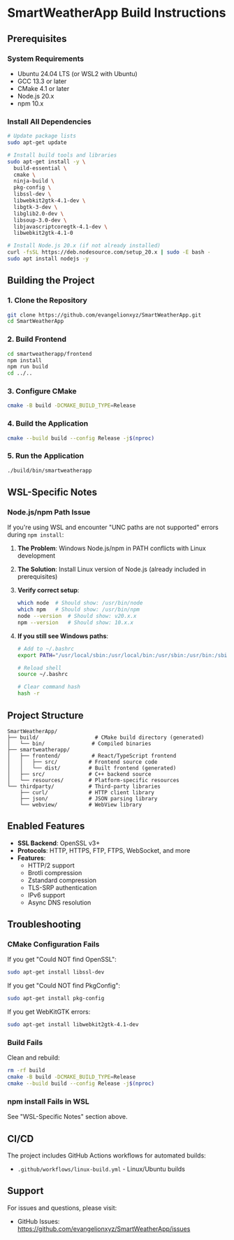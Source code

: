 # SmartWeatherApp Build Instructions

## Prerequisites

### System Requirements
- Ubuntu 24.04 LTS (or WSL2 with Ubuntu)
- GCC 13.3 or later
- CMake 4.1 or later
- Node.js 20.x
- npm 10.x

### Install All Dependencies

```bash
# Update package lists
sudo apt-get update

# Install build tools and libraries
sudo apt-get install -y \
  build-essential \
  cmake \
  ninja-build \
  pkg-config \
  libssl-dev \
  libwebkit2gtk-4.1-dev \
  libgtk-3-dev \
  libglib2.0-dev \
  libsoup-3.0-dev \
  libjavascriptcoregtk-4.1-dev \
  libwebkit2gtk-4.1-0

# Install Node.js 20.x (if not already installed)
curl -fsSL https://deb.nodesource.com/setup_20.x | sudo -E bash -
sudo apt install nodejs -y
```

## Building the Project

### 1. Clone the Repository

```bash
git clone https://github.com/evangelionxyz/SmartWeatherApp.git
cd SmartWeatherApp
```

### 2. Build Frontend

```bash
cd smartweatherapp/frontend
npm install
npm run build
cd ../..
```

### 3. Configure CMake

```bash
cmake -B build -DCMAKE_BUILD_TYPE=Release
```

### 4. Build the Application

```bash
cmake --build build --config Release -j$(nproc)
```

### 5. Run the Application

```bash
./build/bin/smartweatherapp
```

## WSL-Specific Notes

### Node.js/npm Path Issue

If you're using WSL and encounter "UNC paths are not supported" errors during `npm install`:

1. **The Problem**: Windows Node.js/npm in PATH conflicts with Linux development
2. **The Solution**: Install Linux version of Node.js (already included in prerequisites)

3. **Verify correct setup**:
   ```bash
   which node  # Should show: /usr/bin/node
   which npm   # Should show: /usr/bin/npm
   node --version  # Should show: v20.x.x
   npm --version   # Should show: 10.x.x
   ```

4. **If you still see Windows paths**:
   ```bash
   # Add to ~/.bashrc
   export PATH="/usr/local/sbin:/usr/local/bin:/usr/sbin:/usr/bin:/sbin:/bin:$PATH"
   
   # Reload shell
   source ~/.bashrc
   
   # Clear command hash
   hash -r
   ```

## Project Structure

```
SmartWeatherApp/
├── build/                  # CMake build directory (generated)
│   └── bin/               # Compiled binaries
├── smartweatherapp/
│   ├── frontend/          # React/TypeScript frontend
│   │   ├── src/          # Frontend source code
│   │   └── dist/         # Built frontend (generated)
│   ├── src/              # C++ backend source
│   └── resources/        # Platform-specific resources
└── thirdparty/           # Third-party libraries
    ├── curl/             # HTTP client library
    ├── json/             # JSON parsing library
    └── webview/          # WebView library
```

## Enabled Features

- **SSL Backend**: OpenSSL v3+
- **Protocols**: HTTP, HTTPS, FTP, FTPS, WebSocket, and more
- **Features**: 
  - HTTP/2 support
  - Brotli compression
  - Zstandard compression
  - TLS-SRP authentication
  - IPv6 support
  - Async DNS resolution

## Troubleshooting

### CMake Configuration Fails

If you get "Could NOT find OpenSSL":
```bash
sudo apt-get install libssl-dev
```

If you get "Could NOT find PkgConfig":
```bash
sudo apt-get install pkg-config
```

If you get WebKitGTK errors:
```bash
sudo apt-get install libwebkit2gtk-4.1-dev
```

### Build Fails

Clean and rebuild:
```bash
rm -rf build
cmake -B build -DCMAKE_BUILD_TYPE=Release
cmake --build build --config Release -j$(nproc)
```

### npm install Fails in WSL

See "WSL-Specific Notes" section above.

## CI/CD

The project includes GitHub Actions workflows for automated builds:
- `.github/workflows/linux-build.yml` - Linux/Ubuntu builds

## Support

For issues and questions, please visit:
- GitHub Issues: https://github.com/evangelionxyz/SmartWeatherApp/issues
